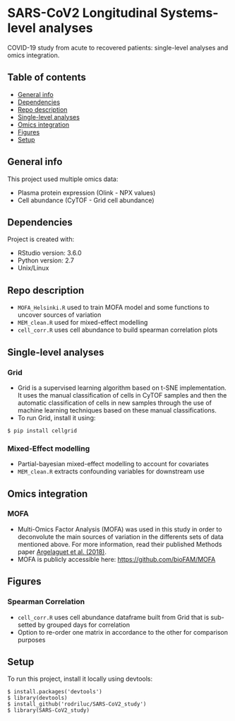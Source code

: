 # SARS-CoV2 Longitudinal Systems-level analyses 
COVID-19 study from acute to recovered patients: single-level analyses and omics integration.

## Table of contents
* [General info](#general-info)
* [Dependencies](#dependencies)
* [Repo description](#repo-description)
* [Single-level analyses](#single-level-analyses)
* [Omics integration](#omics-integration)
* [Figures](#figures)
* [Setup](#setup)

## General info
This project used multiple omics data:
- Plasma protein expression (Olink - NPX values)
- Cell abundance (CyTOF - Grid cell abundance)
	
## Dependencies
Project is created with:
* RStudio version: 3.6.0
* Python version: 2.7
* Unix/Linux

## Repo description
- ```MOFA_Helsinki.R``` used to train MOFA model and some functions to uncover sources of variation 
- ```MEM_clean.R``` used for mixed-effect modelling 
- ```cell_corr.R``` uses cell abundance to build spearman correlation plots

## Single-level analyses
### Grid
- Grid is a supervised learning algorithm based on t-SNE implementation. It uses the manual classification of cells in CyTOF samples and then the automatic classification of cells in new samples through the use of machine learning techniques based on these manual classifications.
- To run Grid, install it using:
```
$ pip install cellgrid
```
### Mixed-Effect modelling
- Partial-bayesian mixed-effect modelling to account for covariates 
- ```MEM_clean.R``` extracts confounding variables for downstream use 

## Omics integration
### MOFA
- Multi-Omics Factor Analysis (MOFA) was used in this study in order to deconvolute the main sources of variation in the differents sets of data mentioned above. For more information, read their published Methods paper [Argelaguet et al. (2018)](https://www.embopress.org/doi/10.15252/msb.20178124). 
- MOFA is publicly accessible here: https://github.com/bioFAM/MOFA 

## Figures
### Spearman Correlation 
- ```cell_corr.R``` uses cell abundance dataframe built from Grid that is sub-setted by grouped days for correlation
- Option to re-order one matrix in accordance to the other for comparison purposes

## Setup
To run this project, install it locally using devtools:

```
$ install.packages('devtools')
$ library(devtools)
$ install_github('rodriluc/SARS-CoV2_study')
$ library(SARS-CoV2_study)
```
